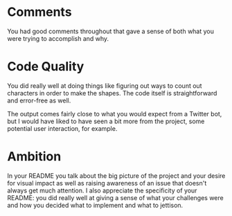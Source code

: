 # Comments
You had good comments throughout that gave a sense of both what you were trying to accomplish and why.

# Code Quality
You did really well at doing things like figuring out ways to count out characters in order to make the shapes. The code itself is straightforward and error-free as well.

The output comes fairly close to what you would expect from a Twitter bot, but I would have liked to have seen a bit more from the project, some potential user interaction, for example.

# Ambition
In your README you talk about the big picture of the project and your desire for visual impact as well as raising awareness of an issue that doesn't always get much attention. I also appreciate the specificity of your README: you did really well at giving a sense of what your challenges were and how you decided what to implement and what to jettison.
